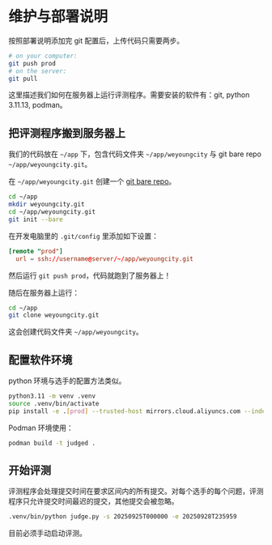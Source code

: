 # 维护与部署说明

按照部署说明添加完 git 配置后，上传代码只需要两步。

```bash
# on your computer:
git push prod
# on the server:
git pull
```

这里描述我们如何在服务器上运行评测程序。需要安装的软件有：git, python 3.11.13, podman。

## 把评测程序搬到服务器上

我们的代码放在 `~/app` 下，包含代码文件夹 `~/app/weyoungcity` 与 git bare repo `~/app/weyoungcity.git`。

在 `~/app/weyoungcity.git` 创建一个 [git bare repo](https://ratfactor.com/cards/git-bare-repos)。

```bash
cd ~/app
mkdir weyoungcity.git
cd ~/app/weyoungcity.git
git init --bare
```

在开发电脑里的 `.git/config` 里添加如下设置：

```toml
[remote "prod"]
  url = ssh://username@server/~/app/weyoungcity.git
```

然后运行 `git push prod`，代码就跑到了服务器上！

随后在服务器上运行：

```bash
cd ~/app
git clone weyoungcity.git
```

这会创建代码文件夹 `~/app/weyoungcity`。

## 配置软件环境

python 环境与选手的配置方法类似。

```bash
python3.11 -m venv .venv
source .venv/bin/activate
pip install -e .[prod] --trusted-host mirrors.cloud.aliyuncs.com --index-url http://mirrors.cloud.aliyuncs.com/pypi/simple/
```

Podman 环境使用：

```bash
podman build -t judged .
```

## 开始评测

评测程序会处理提交时间在要求区间内的所有提交。对每个选手的每个问题，评测程序只允许提交时间最迟的提交，其他提交会被忽略。

```bash
.venv/bin/python judge.py -s 20250925T000000 -e 20250928T235959
```

目前必须手动启动评测。

